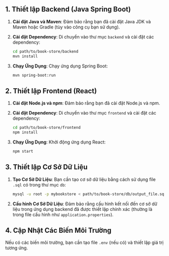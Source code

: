 ## 1. Thiết lập Backend (Java Spring Boot)

1. **Cài đặt Java và Maven**: Đảm bảo rằng bạn đã cài đặt Java JDK và Maven hoặc Gradle (tùy vào công cụ bạn sử dụng).

2. **Cài đặt Dependency**: Di chuyển vào thư mục `backend` và cài đặt các dependency:

    ```bash
    cd path/to/book-store/backend
    mvn install
    ```

3. **Chạy Ứng Dụng**: Chạy ứng dụng Spring Boot:

    ```bash
    mvn spring-boot:run
    ```

## 2. Thiết lập Frontend (React)

1. **Cài đặt Node.js và npm**: Đảm bảo rằng bạn đã cài đặt Node.js và npm.

2. **Cài đặt Dependency**: Di chuyển vào thư mục `frontend` và cài đặt các dependency:

    ```bash
    cd path/to/book-store/frontend
    npm install
    ```

3. **Chạy Ứng Dụng**: Khởi động ứng dụng React:

    ```bash
    npm start
    ```

## 3. Thiết lập Cơ Sở Dữ Liệu

1. **Tạo Cơ Sở Dữ Liệu**: Bạn cần tạo cơ sở dữ liệu bằng cách sử dụng file `.sql` có trong thư mục `db`:

    ```bash
    mysql -u root -p mybookstore < path/to/book-store/db/output_file.sql
    ```

2. **Cấu hình Cơ Sở Dữ Liệu**: Đảm bảo rằng cấu hình kết nối đến cơ sở dữ liệu trong ứng dụng backend đã được thiết lập chính xác (thường là trong file cấu hình như `application.properties`).

## 4. Cập Nhật Các Biến Môi Trường

Nếu có các biến môi trường, bạn cần tạo file `.env` (nếu có) và thiết lập giá trị tương ứng.
